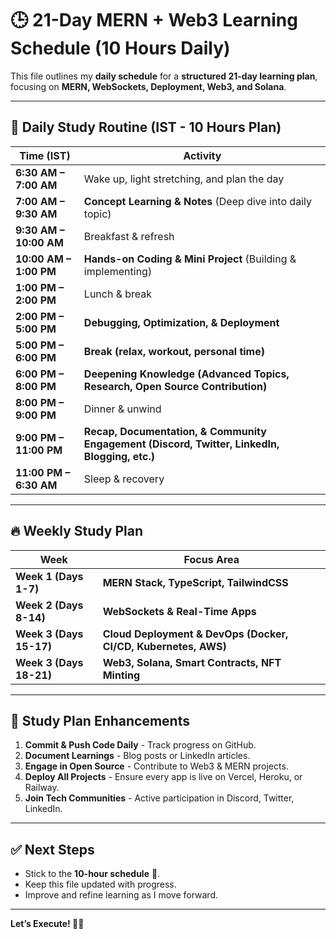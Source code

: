 # 🕒 21-Day MERN + Web3 Learning Schedule (10 Hours Daily)  

This file outlines my **daily schedule** for a **structured 21-day learning plan**, focusing on **MERN, WebSockets, Deployment, Web3, and Solana**.

---

## **📅 Daily Study Routine (IST - 10 Hours Plan)**  
| **Time (IST)**  | **Activity** |
|---------------|------------|
| **6:30 AM – 7:00 AM** | Wake up, light stretching, and plan the day |
| **7:00 AM – 9:30 AM** | **Concept Learning & Notes** (Deep dive into daily topic) |
| **9:30 AM – 10:00 AM** | Breakfast & refresh |
| **10:00 AM – 1:00 PM** | **Hands-on Coding & Mini Project** (Building & implementing) |
| **1:00 PM – 2:00 PM** | Lunch & break |
| **2:00 PM – 5:00 PM** | **Debugging, Optimization, & Deployment** |
| **5:00 PM – 6:00 PM** | **Break (relax, workout, personal time)** |
| **6:00 PM – 8:00 PM** | **Deepening Knowledge (Advanced Topics, Research, Open Source Contribution)** |
| **8:00 PM – 9:00 PM** | Dinner & unwind |
| **9:00 PM – 11:00 PM** | **Recap, Documentation, & Community Engagement (Discord, Twitter, LinkedIn, Blogging, etc.)** |
| **11:00 PM – 6:30 AM** | Sleep & recovery |

---

## **🔥 Weekly Study Plan**
| **Week** | **Focus Area** |
|---------|----------------|
| **Week 1 (Days 1-7)** | **MERN Stack, TypeScript, TailwindCSS** |
| **Week 2 (Days 8-14)** | **WebSockets & Real-Time Apps** |
| **Week 3 (Days 15-17)** | **Cloud Deployment & DevOps (Docker, CI/CD, Kubernetes, AWS)** |
| **Week 3 (Days 18-21)** | **Web3, Solana, Smart Contracts, NFT Minting** |

---

## **📌 Study Plan Enhancements**
1. **Commit & Push Code Daily** - Track progress on GitHub.  
2. **Document Learnings** - Blog posts or LinkedIn articles.  
3. **Engage in Open Source** - Contribute to Web3 & MERN projects.  
4. **Deploy All Projects** - Ensure every app is live on Vercel, Heroku, or Railway.  
5. **Join Tech Communities** - Active participation in Discord, Twitter, LinkedIn.  

---

## **✅ Next Steps**
- Stick to the **10-hour schedule** 🚀.  
- Keep this file updated with progress.  
- Improve and refine learning as I move forward.  

---

**Let’s Execute! 💪🚀**  
